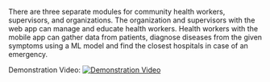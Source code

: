 There are three separate modules for community health workers, supervisors, and organizations. The organization and supervisors with the web app can manage and educate health workers. Health workers with the mobile app can gather data from patients, diagnose diseases from the given symptoms using a ML model and find the closest hospitals in case of an emergency.

Demonstration Video:
[![Demonstration Video](https://yt-embed.herokuapp.com/embed?v=h7b0vDJqepY)](https://www.youtube.com/watch?v=h7b0vDJqepY "Demonstration Video")
